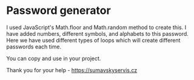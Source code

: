 # Password generator

I used JavaScript's Math.floor and Math.random method to create this. I have added numbers, different symbols, and alphabets to this password. Here we have used different types of loops which will create different passwords each time.

You can copy and use in your project.

Thank you for your help - 
https://sumavskyservis.cz
